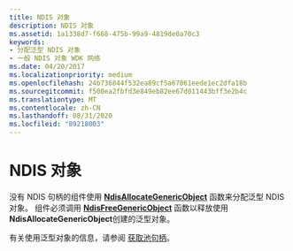 ```yaml
---
title: NDIS 对象
description: NDIS 对象
ms.assetid: 1a1338d7-f668-475b-99a9-4819de0a70c3
keywords:
- 分配泛型 NDIS 对象
- 一般 NDIS 对象 WDK 网络
ms.date: 04/20/2017
ms.localizationpriority: medium
ms.openlocfilehash: 24b736844f532ea89cf5a67061eede1ec2dfa18b
ms.sourcegitcommit: f500ea2fbfd3e849eb82ee67d011443bff3e2b4c
ms.translationtype: MT
ms.contentlocale: zh-CN
ms.lasthandoff: 08/31/2020
ms.locfileid: "89218003"
---
```

# <a name="ndis-objects"></a>NDIS 对象





没有 NDIS 句柄的组件使用 [**NdisAllocateGenericObject**](/windows-hardware/drivers/ddi/ndis/nf-ndis-ndisallocategenericobject) 函数来分配泛型 NDIS 对象。 组件必须调用 [**NdisFreeGenericObject**](/windows-hardware/drivers/ddi/ndis/nf-ndis-ndisfreegenericobject) 函数以释放使用 **NdisAllocateGenericObject**创建的泛型对象。

有关使用泛型对象的信息，请参阅 [获取池句柄](obtaining-pool-handles.md)。

 

